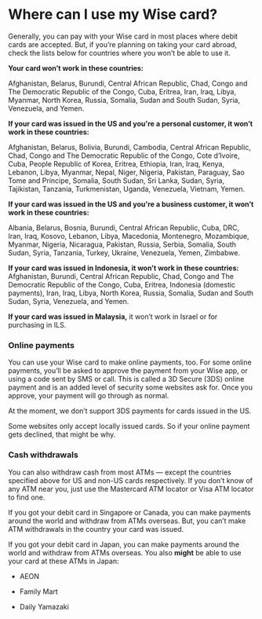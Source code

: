 # Where can I use my Wise card?

Generally, you can pay with your Wise card in most places where debit cards are accepted. But, if you’re planning on taking your card abroad, check the lists below for countries where you won’t be able to use it. 

**Your card won’t work in these countries:**

Afghanistan, Belarus, Burundi, Central African Republic, Chad, Congo and The Democratic Republic of the Congo, Cuba, Eritrea, Iran, Iraq, Libya, Myanmar, North Korea, Russia, Somalia, Sudan and South Sudan, Syria, Venezuela, and Yemen.

 **If your card was issued in the US and you're a personal customer, it won’t work in these countries:**

Afghanistan, Belarus, Bolivia, Burundi, Cambodia, Central African Republic, Chad, Congo and The Democratic Republic of the Congo, Cote d’Ivoire, Cuba, People Republic of Korea, Eritrea, Ethiopia, Iran, Iraq, Kenya, Lebanon, Libya, Myanmar, Nepal, Niger, Nigeria, Pakistan, Paraguay, Sao Tome and Principe, Somalia, South Sudan, Sri Lanka, Sudan, Syria, Tajikistan, Tanzania, Turkmenistan, Uganda, Venezuela, Vietnam, Yemen.

 **If your card was issued in the US and you're a business customer, it won’t work in these countries:**

Albania, Belarus, Bosnia, Burundi, Central African Republic, Cuba, DRC, Iran, Iraq, Kosovo, Lebanon, Libya, Macedonia, Montenegro, Mozambique, Myanmar, Nigeria, Nicaragua, Pakistan, Russia, Serbia, Somalia, South Sudan, Syria, Tanzania, Turkey, Ukraine, Venezuela, Yemen, Zimbabwe.

 **If your card was issued in Indonesia, it won’t work in these countries:** Afghanistan, Burundi, Central African Republic, Chad, Congo and The Democratic Republic of the Congo, Cuba, Eritrea, Indonesia (domestic payments), Iran, Iraq, Libya, North Korea, Russia, Somalia, Sudan and South Sudan, Syria, Venezuela, and Yemen.

 **If your card was issued in Malaysia,** it won’t work in Israel or for purchasing in ILS.

### Online payments

You can use your Wise card to make online payments, too. For some online payments, you’ll be asked to approve the payment from your Wise app, or using a code sent by SMS or call. This is called a 3D Secure (3DS) online payment and is an added level of security some websites ask for. Once you approve, your payment will go through as normal.

At the moment, we don’t support 3DS payments for cards issued in the US.

Some websites only accept locally issued cards. So if your online payment gets declined, that might be why.

### Cash withdrawals

You can also withdraw cash from most ATMs — except the countries specified above for US and non-US cards respectively. If you don’t know of any ATM near you, just use the Mastercard ATM locator or Visa ATM locator to find one.

If you got your debit card in Singapore or Canada, you can make payments around the world and withdraw from ATMs overseas. But, you can’t make ATM withdrawals in the country your card was issued.

If you got your debit card in Japan, you can make payments around the world and withdraw from ATMs overseas. You also **might** be able to use your card at these ATMs in Japan:

  * AEON

  * Family Mart

  * Daily Yamazaki